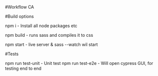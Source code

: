 #Workflow CA

#Build options

npm i - Install all node packages etc

npm build - runs sass and compiles it to css

npm start - live server & sass --watch wil start

#Tests

npm run test-unit - Unit test
npm run test-e2e - Will open cypress GUI, for testing end to end
